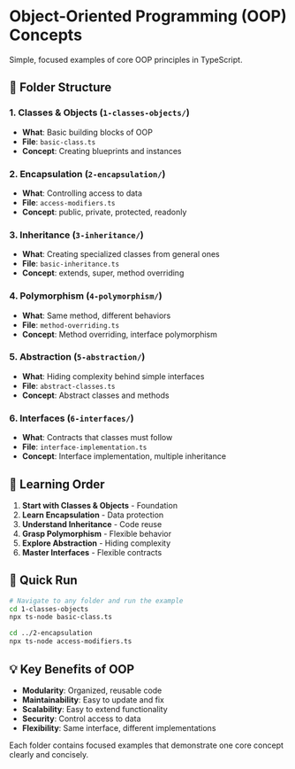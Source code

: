 # Object-Oriented Programming (OOP) Concepts

Simple, focused examples of core OOP principles in TypeScript.

## 📁 Folder Structure

### 1. **Classes & Objects** (`1-classes-objects/`)
- **What**: Basic building blocks of OOP
- **File**: `basic-class.ts`
- **Concept**: Creating blueprints and instances

### 2. **Encapsulation** (`2-encapsulation/`)
- **What**: Controlling access to data
- **File**: `access-modifiers.ts`
- **Concept**: public, private, protected, readonly

### 3. **Inheritance** (`3-inheritance/`)
- **What**: Creating specialized classes from general ones
- **File**: `basic-inheritance.ts`
- **Concept**: extends, super, method overriding

### 4. **Polymorphism** (`4-polymorphism/`)
- **What**: Same method, different behaviors
- **File**: `method-overriding.ts`
- **Concept**: Method overriding, interface polymorphism

### 5. **Abstraction** (`5-abstraction/`)
- **What**: Hiding complexity behind simple interfaces
- **File**: `abstract-classes.ts`
- **Concept**: Abstract classes and methods

### 6. **Interfaces** (`6-interfaces/`)
- **What**: Contracts that classes must follow
- **File**: `interface-implementation.ts`
- **Concept**: Interface implementation, multiple inheritance

## 🎯 Learning Order

1. **Start with Classes & Objects** - Foundation
2. **Learn Encapsulation** - Data protection
3. **Understand Inheritance** - Code reuse
4. **Grasp Polymorphism** - Flexible behavior
5. **Explore Abstraction** - Hiding complexity
6. **Master Interfaces** - Flexible contracts

## 🚀 Quick Run

```bash
# Navigate to any folder and run the example
cd 1-classes-objects
npx ts-node basic-class.ts

cd ../2-encapsulation
npx ts-node access-modifiers.ts
```

## 💡 Key Benefits of OOP

- **Modularity**: Organized, reusable code
- **Maintainability**: Easy to update and fix
- **Scalability**: Easy to extend functionality
- **Security**: Control access to data
- **Flexibility**: Same interface, different implementations

Each folder contains focused examples that demonstrate one core concept clearly and concisely. 